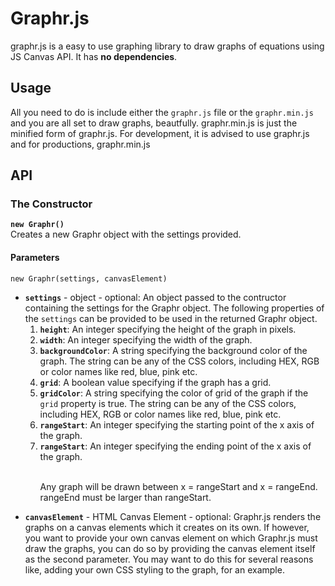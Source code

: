 <h1> Graphr.js </h1>
<p>
	graphr.js is a easy to use graphing library to draw graphs of equations using JS Canvas API. It has <b>no dependencies</b>.
</p>

<h2>Usage</h2>
<p>
	All you need to do is include either the <code>graphr.js</code> file or the <code>graphr.min.js</code> and you are all set to draw graphs, beautfully. graphr.min.js is just the minified form of graphr.js. For development, it is advised to use graphr.js and for productions, graphr.min.js
</p>

<h2>API</h2>

<h3>The Constructor</h3>
	
<b><code>new Graphr()</code></b>
<br>
Creates a new Graphr object with the settings provided.


<h4>Parameters</h4>

<code>new Graphr(settings, canvasElement)</code>

<ul>
	<li>
		<b><code>settings</code></b> - object - optional: An object passed to the contructor containing the settings for the Graphr object. The following properties of the <code>settings</code> can be provided to be used in the returned Graphr object.
		<ol>
			<li><b><code>height</code></b>: An integer specifying the height of the graph in pixels.</li>
			<li><b><code>width</code></b>: An integer specifying the width of the graph.</li>
			<li><b><code>backgroundColor</code></b>: A string specifying the background color of the graph. The string can be any of the CSS colors, including HEX, RGB or color names like red, blue, pink etc.</li>
			<li><b><code>grid</code></b>: A boolean value specifying if the graph has a grid.</li>
			<li><b><code>gridColor</code></b>: A string specifying the color of grid of the graph if the <code>grid</code> property is true. The string can be any of the CSS colors, including HEX, RGB or color names like red, blue, pink etc.</li>
			<li><b><code>rangeStart</code></b>:  An integer specifying the starting point of the x axis of the graph.</li>
			<li><b><code>rangeStart</code></b>: An integer specifying the ending point of the x axis of the graph.</li>
			<br>
			<p>Any graph will be drawn between x = rangeStart and x = rangeEnd. rangeEnd must be larger than rangeStart.</p>
		</ol>
	</li>
	<li>
		<b><code>canvasElement</code></b> - HTML Canvas Element - optional: Graphr.js renders the graphs on a canvas elements which it creates on its own. If however, you want to provide your own canvas element on which Graphr.js must draw the graphs, you can do so by providing the canvas element itself as the second parameter. You may want to do this for several reasons like, adding your own CSS styling to the graph, for an example.
	</li>


</ul>